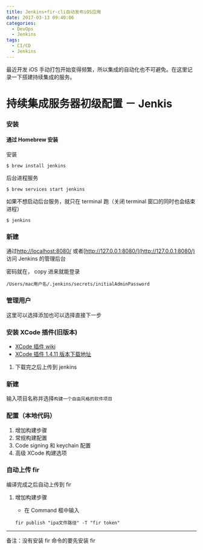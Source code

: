 ```yaml
---
title: Jenkins+fir-cli自动发布iOS应用
date: 2017-03-13 09:40:06
categories:
  - DevOps
  - Jenkins
tags:
  - CI/CD
  - Jenkins
---
```


最近开发 iOS 手动打包开始变得频繁，所以集成的自动化也不可避免。在这里记录一下搭建持续集成的服务。

<!--more-->

# 持续集成服务器初级配置 － Jenkis

### 安装

#### 通过 Homebrew 安装

安装

```
$ brew install jenkins
```

后台进程服务

```
$ brew services start jenkins
```

如果不想启动后台服务，就只在 terminal 跑（关闭 terminal 窗口的同时也会结束进程）

```
$ jenkins
```

### 新建

通过[http://localhost:8080/](http://localhost:8080/) 或者[http://127.0.0.1:8080/](http://127.0.0.1:8080/) 访问 Jenkins 的管理后台

密码就在， copy 进来就能登录

```
/Users/mac用户名/.jenkins/secrets/initialAdminPassword
```

<!--### 插件
之后进入到自定义Jenkins插件安装的界面，共两个选项，可以选择自己想要的，不知道怎么选择的选择左边建议安装(`Install suggested plugins`)的就好。

`Git plugin`，`Subversion Plug-in`也会包括在其中。

-->

### 管理用户

这里可以选择添加也可以选择直接下一步

### 安装 XCode 插件(旧版本)

- [XCode 插件 wiki](https://wiki.jenkins.io/display/JENKINS/Xcode+Plugin)
- [XCode 插件 1.4.11 版本下载地址](https://mvnrepository.com/artifact/org.jenkins-ci.plugins/xcode-plugin/1.4.11)

1. 下载完之后上传到 jenkins

### 新建

输入项目名称并选择`构建一个自由风格的软件项目`

### 配置（本地代码）

1. 增加构建步骤
2. 常规构建配置
3. Code signing 和 keychain 配置
4. 高级 XCode 构建选项

### 自动上传 fir

编译完成之后自动上传到 fir

1. 增加构建步骤

   - 在 Command 框中输入

   ```
   fir publish "ipa文件路径" -T "fir token"
   ```

---

备注：没有安装 fir 命令的要先安装 fir
